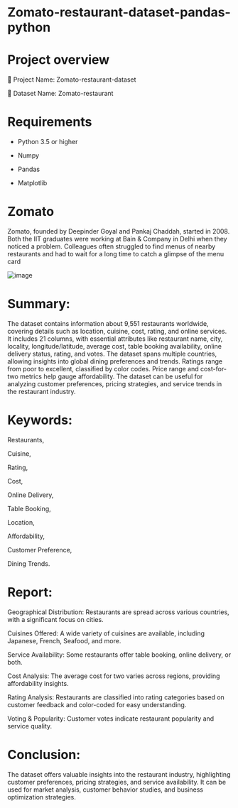 # Zomato-restaurant-dataset-pandas-python  

# Project overview        

📌 Project Name: Zomato-restaurant-dataset      

📌 Dataset Name:  Zomato-restaurant   

# Requirements   

* Python 3.5 or higher

* Numpy

* Pandas

* Matplotlib

# Zomato
Zomato, founded by Deepinder Goyal and Pankaj Chaddah, started in 2008. Both the IIT graduates were working at Bain & Company in Delhi when they noticed a problem. Colleagues often struggled to find menus of nearby restaurants and had to wait for a long time to catch a glimpse of the menu card

 ![image](https://github.com/user-attachments/assets/18e92fbf-f201-440b-b745-36b575b40910)


# Summary:
The dataset contains information about 9,551 restaurants worldwide, covering details such as location, cuisine, cost, rating, and online services. It includes 21 columns, with essential attributes like restaurant name, city, locality, longitude/latitude, average cost, table booking availability, online delivery status, rating, and votes. The dataset spans multiple countries, allowing insights into global dining preferences and trends. Ratings range from poor to excellent, classified by color codes. Price range and cost-for-two metrics help gauge affordability. The dataset can be useful for analyzing customer preferences, pricing strategies, and service trends in the restaurant industry.

# Keywords:

Restaurants,

Cuisine,

Rating,

Cost,

Online Delivery, 

Table Booking,

Location, 

Affordability,

Customer Preference,

Dining Trends.

# Report:

Geographical Distribution: Restaurants are spread across various countries, with a significant focus on cities.

Cuisines Offered: A wide variety of cuisines are available, including Japanese, French, Seafood, and more.

Service Availability: Some restaurants offer table booking, online delivery, or both.

Cost Analysis: The average cost for two varies across regions, providing affordability insights.

Rating Analysis: Restaurants are classified into rating categories based on customer feedback and color-coded for easy understanding.

Voting & Popularity: Customer votes indicate restaurant popularity and service quality.

# Conclusion:
The dataset offers valuable insights into the restaurant industry, highlighting customer preferences, pricing strategies, and service availability. It can be used for market analysis, customer behavior studies, and business optimization strategies. ​​









 
